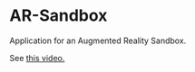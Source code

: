 # AR-Sandbox

Application for an Augmented Reality Sandbox.

See [this video.](https://www.youtube.com/watch?v=8Wnz_g3QA1A)
